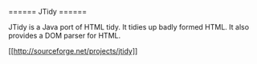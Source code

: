 ====== JTidy ======


JTidy is a Java port of HTML tidy.  It tidies up badly formed HTML.  It also provides a DOM parser for HTML.


[[http://sourceforge.net/projects/jtidy]]